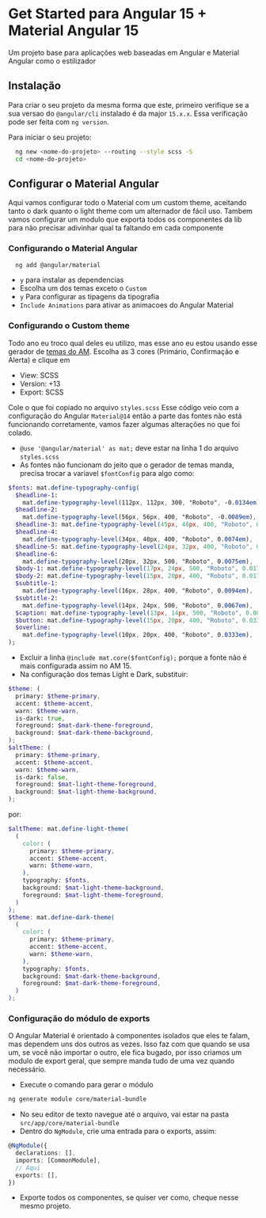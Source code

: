 
# Get Started para Angular 15 + Material Angular 15

Um projeto base para aplicações web baseadas em Angular e Material Angular como o estilizador




## Instalação

Para criar o seu projeto da mesma forma que este, primeiro verifique se a sua versao do `@angular/cli` instalado é da major `15.x.x`. Essa verificação pode ser feita com `ng version`.

Para iniciar o seu projeto:

```bash
  ng new <nome-do-projeto> --routing --style scss -S
  cd <nome-do-projeto>
```


## Configurar o Material Angular

Aqui vamos configurar todo o Material com um custom theme, aceitando tanto o dark quanto o light theme com um alternador de fácil uso. Tambem vamos configurar um modulo que exporta todos os componentes da lib para não precisar adivinhar qual ta faltando em cada componente

### Configurando o Material Angular

```bash
  ng add @angular/material
```

- `y` para instalar as dependencias
- Escolha um dos temas exceto o `Custom`
- `y` Para configurar as tipagens da tipografia
- `Include Animations` para ativar as animacoes do Angular Material

### Configurando o Custom theme

Todo ano eu troco qual deles eu utilizo, mas esse ano eu estou usando esse gerador de [temas do AM](https://materialtheme.arcsine.dev/). Escolha as 3 cores (Primário, Confirmação e Alerta) e clique em

- View: SCSS
- Version: +13
- Export: SCSS

Cole o que foi copiado no arquivo `styles.scss`
Esse código veio com a configuração do Angular `Material@14` então a parte das fontes não está funcionando corretamente, vamos fazer algumas alterações no que foi colado.

- `@use '@angular/material' as mat;` deve estar na linha 1 do arquivo `styles.scss`
- As fontes não funcionam do jeito que o gerador de temas manda, precisa trocar a variavel `$fontConfig` para algo como: 

```sass
$fonts: mat.define-typography-config(
  $headline-1:
    mat.define-typography-level(112px, 112px, 300, "Roboto", -0.0134em),
  $headline-2:
    mat.define-typography-level(56px, 56px, 400, "Roboto", -0.0089em),
  $headline-3: mat.define-typography-level(45px, 48px, 400, "Roboto", 0em),
  $headline-4:
    mat.define-typography-level(34px, 40px, 400, "Roboto", 0.0074em),
  $headline-5: mat.define-typography-level(24px, 32px, 400, "Roboto", 0em),
  $headline-6:
    mat.define-typography-level(20px, 32px, 500, "Roboto", 0.0075em),
  $body-1: mat.define-typography-level(17px, 24px, 500, "Roboto", 0.0179em),
  $body-2: mat.define-typography-level(15px, 20px, 400, "Roboto", 0.0179em),
  $subtitle-1:
    mat.define-typography-level(16px, 28px, 400, "Roboto", 0.0094em),
  $subtitle-2:
    mat.define-typography-level(14px, 24px, 500, "Roboto", 0.0067em),
  $caption: mat.define-typography-level(13px, 14px, 500, "Roboto", 0.0893em),
  $button: mat.define-typography-level(15px, 20px, 400, "Roboto", 0.0333em),
  $overline:
    mat.define-typography-level(10px, 20px, 400, "Roboto", 0.0333em),
);
```

- Excluir a linha `@include mat.core($fontConfig);` porque a fonte não é mais configurada assim no AM 15.
- Na configuração dos temas Light e Dark, substituir:

```scss
$theme: (
  primary: $theme-primary,
  accent: $theme-accent,
  warn: $theme-warn,
  is-dark: true,
  foreground: $mat-dark-theme-foreground,
  background: $mat-dark-theme-background,
);
$altTheme: (
  primary: $theme-primary,
  accent: $theme-accent,
  warn: $theme-warn,
  is-dark: false,
  foreground: $mat-light-theme-foreground,
  background: $mat-light-theme-background,
);
```
por:

```scss
$altTheme: mat.define-light-theme(
  (
    color: (
      primary: $theme-primary,
      accent: $theme-accent,
      warn: $theme-warn,
    ),
    typography: $fonts,
    background: $mat-light-theme-background,
    foreground: $mat-light-theme-foreground,
  )
);
$theme: mat.define-dark-theme(
  (
    color: (
      primary: $theme-primary,
      accent: $theme-accent,
      warn: $theme-warn,
    ),
    typography: $fonts,
    background: $mat-dark-theme-background,
    foreground: $mat-dark-theme-foreground,
  )
);
```

### Configuração do módulo de exports

O Angular Material é orientado à componentes isolados que eles te falam, mas dependem uns dos outros as vezes. Isso faz com que quando se usa um, se você não importar o outro, ele fica bugado, por isso criamos um modulo de export geral, que sempre manda tudo de uma vez quando necessário.

- Execute o comando para gerar o módulo

```bash
ng generate module core/material-bundle
```

- No seu editor de texto navegue até o arquivo, vai estar na pasta `src/app/core/material-bundle`
- Dentro do `NgModule`, crie uma entrada para o exports, assim:

```ts
@NgModule({
  declarations: [],
  imports: [CommonModule],
  // Aqui
  exports: [],
})
```
- Exporte todos os componentes, se quiser ver como, cheque nesse mesmo projeto.




